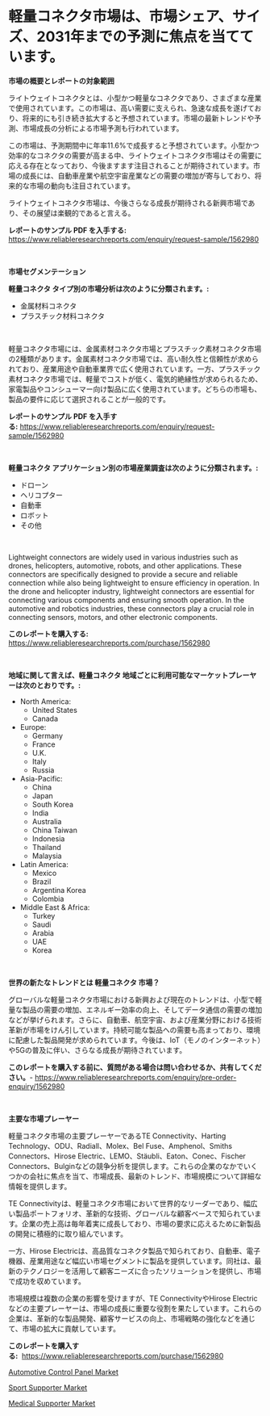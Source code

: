 <p><h1>軽量コネクタ市場は、市場シェア、サイズ、2031年までの予測に焦点を当てています。</h1></p><p><strong>市場の概要とレポートの対象範囲</strong></p>
<p><p>ライトウェイトコネクタとは、小型かつ軽量なコネクタであり、さまざまな産業で使用されています。この市場は、高い需要に支えられ、急速な成長を遂げており、将来的にも引き続き拡大すると予想されています。市場の最新トレンドや予測、市場成長の分析による市場予測も行われています。</p><p>この市場は、予測期間中に年率11.6%で成長すると予想されています。小型かつ効率的なコネクタの需要が高まる中、ライトウェイトコネクタ市場はその需要に応える存在となっており、今後ますます注目されることが期待されています。市場の成長には、自動車産業や航空宇宙産業などの需要の増加が寄与しており、将来的な市場の動向も注目されています。</p><p>ライトウェイトコネクタ市場は、今後さらなる成長が期待される新興市場であり、その展望は楽観的であると言える。</p></p>
<p><strong>レポートのサンプル PDF を入手する:</strong> <a href="https://www.reliableresearchreports.com/enquiry/request-sample/1562980">https://www.reliableresearchreports.com/enquiry/request-sample/1562980</a></p>
<p>&nbsp;</p>
<p><strong>市場セグメンテーション</strong></p>
<p><strong>軽量コネクタ タイプ別の市場分析は次のように分類されます。:</strong></p>
<p><ul><li>金属材料コネクタ</li><li>プラスチック材料コネクタ</li></ul></p>
<p>&nbsp;</p>
<p><p>軽量コネクタ市場には、金属素材コネクタ市場とプラスチック素材コネクタ市場の2種類があります。金属素材コネクタ市場では、高い耐久性と信頼性が求められており、産業用途や自動車業界で広く使用されています。一方、プラスチック素材コネクタ市場では、軽量でコストが低く、電気的絶縁性が求められるため、家電製品やコンシューマー向け製品に広く使用されています。どちらの市場も、製品の要件に応じて選択されることが一般的です。</p></p>
<p><strong>レポートのサンプル PDF を入手する:</strong>&nbsp;<a href="https://www.reliableresearchreports.com/enquiry/request-sample/1562980">https://www.reliableresearchreports.com/enquiry/request-sample/1562980</a></p>
<p>&nbsp;</p>
<p><strong> 軽量コネクタ アプリケーション別の市場産業調査は次のように分類されます。:</strong></p>
<p><ul><li>ドローン</li><li>ヘリコプター</li><li>自動車</li><li>ロボット</li><li>その他</li></ul></p>
<p>&nbsp;</p>
<p><p>Lightweight connectors are widely used in various industries such as drones, helicopters, automotive, robots, and other applications. These connectors are specifically designed to provide a secure and reliable connection while also being lightweight to ensure efficiency in operation. In the drone and helicopter industry, lightweight connectors are essential for connecting various components and ensuring smooth operation. In the automotive and robotics industries, these connectors play a crucial role in connecting sensors, motors, and other electronic components.</p></p>
<p><strong>このレポートを購入する:</strong>&nbsp; <a href="https://www.reliableresearchreports.com/purchase/1562980">https://www.reliableresearchreports.com/purchase/1562980</a></p>
<p>&nbsp;</p>
<p><strong>地域に関して言えば、軽量コネクタ 地域ごとに利用可能なマーケットプレーヤーは次のとおりです。:</strong></p>
<p><ul>
    <li>
        North America:
        <ul>
            <li>United States</li>
            <li>Canada</li>
        </ul>
    </li>
    <li>
        Europe:
        <ul>
            <li>Germany</li>
            <li>France</li>
            <li>U.K.</li>
            <li>Italy</li>
            <li>Russia</li>
        </ul>
    </li>
    <li>
        Asia-Pacific:
        <ul>
            <li>China</li>
            <li>Japan</li>
            <li>South Korea</li>
            <li>India</li>
            <li>Australia</li>
            <li>China Taiwan</li>
            <li>Indonesia</li>
            <li>Thailand</li>
            <li>Malaysia</li>
        </ul>
    </li>
    <li>
        Latin America:
        <ul>
            <li>Mexico</li>
            <li>Brazil</li>
            <li>Argentina Korea</li>
            <li>Colombia</li>
        </ul>
    </li>
    <li>
        Middle East & Africa:
        <ul>
            <li>Turkey</li>
            <li>Saudi</li>
            <li>Arabia</li>
            <li>UAE</li>
            <li>Korea</li>
        </ul>
    </li>
    </ul></p>
<p>&nbsp;</p>
<p><strong>世界の新たなトレンドとは 軽量コネクタ 市場？</strong></p>
<p><p>グローバルな軽量コネクタ市場における新興および現在のトレンドは、小型で軽量な製品の需要の増加、エネルギー効率の向上、そしてデータ通信の需要の増加などが挙げられます。さらに、自動車、航空宇宙、および産業分野における技術革新が市場をけん引しています。持続可能な製品への需要も高まっており、環境に配慮した製品開発が求められています。今後は、IoT（モノのインターネット）や5Gの普及に伴い、さらなる成長が期待されています。</p></p>
<p><strong>このレポートを購入する前に、質問がある場合は問い合わせるか、共有してください。</strong>- <a href="https://www.reliableresearchreports.com/enquiry/pre-order-enquiry/1562980">https://www.reliableresearchreports.com/enquiry/pre-order-enquiry/1562980</a></p>
<p>&nbsp;</p>
<p><strong>主要な市場プレーヤー</strong></p>
<p><p>軽量コネクタ市場の主要プレーヤーであるTE Connectivity、Harting Technology、ODU、Radiall、Molex、Bel Fuse、Amphenol、Smiths Connectors、Hirose Electric、LEMO、Stäubli、Eaton、Conec、Fischer Connectors、Bulginなどの競争分析を提供します。これらの企業のなかでいくつかの会社に焦点を当て、市場成長、最新のトレンド、市場規模について詳細な情報を提供します。</p><p>TE Connectivityは、軽量コネクタ市場において世界的なリーダーであり、幅広い製品ポートフォリオ、革新的な技術、グローバルな顧客ベースで知られています。企業の売上高は毎年着実に成長しており、市場の要求に応えるために新製品の開発に積極的に取り組んでいます。</p><p>一方、Hirose Electricは、高品質なコネクタ製品で知られており、自動車、電子機器、産業用途など幅広い市場セグメントに製品を提供しています。同社は、最新のテクノロジーを活用して顧客ニーズに合ったソリューションを提供し、市場で成功を収めています。</p><p>市場規模は複数の企業の影響を受けますが、TE ConnectivityやHirose Electricなどの主要プレーヤーは、市場の成長に重要な役割を果たしています。これらの企業は、革新的な製品開発、顧客サービスの向上、市場戦略の強化などを通じて、市場の拡大に貢献しています。</p></p>
<p><strong>このレポートを購入する:</strong>&nbsp;&nbsp;<a href="https://www.reliableresearchreports.com/purchase/1562980">https://www.reliableresearchreports.com/purchase/1562980</a></p>
<p><p><a href="https://natural-crush-b99.notion.site/Automotive-Control-Panel-Market-with-the-goal-of-estimating-the-market-size-and-future-growth-potent-4a6ede37f17045038bee4c0347d505cd">Automotive Control Panel Market</a></p><p><a href="https://github.com/Alonsoolds3wq1d81czn8rbol/Market-Research-Report-List-1/blob/main/sport-supporter-market.md">Sport Supporter Market</a></p><p><a href="https://github.com/yemakinde/Market-Research-Report-List-1/blob/main/medical-supporter-market.md">Medical Supporter Market</a></p></p>